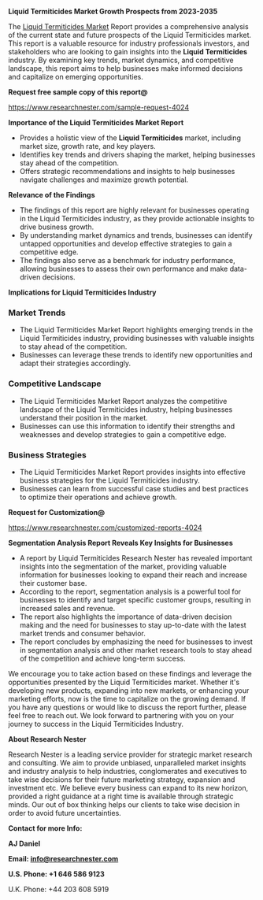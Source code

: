 ﻿<a name="_hlk168570615"></a><a name="_hlk168498031"></a>**Liquid Termiticides Market Growth Prospects from 2023-2035**

The [Liquid Termiticides Market](https://www.researchnester.com/reports/liquid-termiticides-market/4024) Report provides a comprehensive analysis of the current state and future prospects of the Liquid Termiticides market. This report is a valuable resource for industry professionals investors, and stakeholders who are looking to gain insights into the **Liquid Termiticides** industry. By examining key trends, market dynamics, and competitive landscape, this report aims to help businesses make informed decisions and capitalize on emerging opportunities.

**Request free sample copy of this report@**

<https://www.researchnester.com/sample-request-4024> 

**Importance of the Liquid Termiticides Market Report**

- Provides a holistic view of the **Liquid Termiticides** market, including market size, growth rate, and key players.
- Identifies key trends and drivers shaping the market, helping businesses stay ahead of the competition.
- Offers strategic recommendations and insights to help businesses navigate challenges and maximize growth potential.

**Relevance of the Findings**

- The findings of this report are highly relevant for businesses operating in the Liquid Termiticides industry, as they provide actionable insights to drive business growth.
- By understanding market dynamics and trends, businesses can identify untapped opportunities and develop effective strategies to gain a competitive edge.
- The findings also serve as a benchmark for industry performance, allowing businesses to assess their own performance and make data-driven decisions.

**Implications for Liquid Termiticides Industry**
### **Market Trends**
- The Liquid Termiticides Market Report highlights emerging trends in the Liquid Termiticides industry, providing businesses with valuable insights to stay ahead of the competition.
- Businesses can leverage these trends to identify new opportunities and adapt their strategies accordingly.
### **Competitive Landscape**
- The Liquid Termiticides Market Report analyzes the competitive landscape of the Liquid Termiticides industry, helping businesses understand their position in the market.
- Businesses can use this information to identify their strengths and weaknesses and develop strategies to gain a competitive edge.
### **Business Strategies**
- The Liquid Termiticides Market Report provides insights into effective business strategies for the Liquid Termiticides industry.
- Businesses can learn from successful case studies and best practices to optimize their operations and achieve growth.

**Request for Customization@**

<https://www.researchnester.com/customized-reports-4024> 

**Segmentation Analysis Report Reveals Key Insights for Businesses**

- A report by Liquid Termiticides Research Nester has revealed important insights into the segmentation of the market, providing valuable information for businesses looking to expand their reach and increase their customer base.
- According to the report, segmentation analysis is a powerful tool for businesses to identify and target specific customer groups, resulting in increased sales and revenue.
- The report also highlights the importance of data-driven decision making and the need for businesses to stay up-to-date with the latest market trends and consumer behavior.
- The report concludes by emphasizing the need for businesses to invest in segmentation analysis and other market research tools to stay ahead of the competition and achieve long-term success.

We encourage you to take action based on these findings and leverage the opportunities presented by the Liquid Termiticides market. Whether it's developing new products, expanding into new markets, or enhancing your marketing efforts, now is the time to capitalize on the growing demand. If you have any questions or would like to discuss the report further, please feel free to reach out. We look forward to partnering with you on your journey to success in the Liquid Termiticides Industry.

**About Research Nester**

Research Nester is a leading service provider for strategic market research and consulting. We aim to provide unbiased, unparalleled market insights and industry analysis to help industries, conglomerates and executives to take wise decisions for their future marketing strategy, expansion and investment etc. We believe every business can expand to its new horizon, provided a right guidance at a right time is available through strategic minds. Our out of box thinking helps our clients to take wise decision in order to avoid future uncertainties.

**Contact for more Info:**

**AJ Daniel**

**Email: info@researchnester.com**

**U.S. Phone: +1 646 586 9123**

U.K. Phone: +44 203 608 5919



